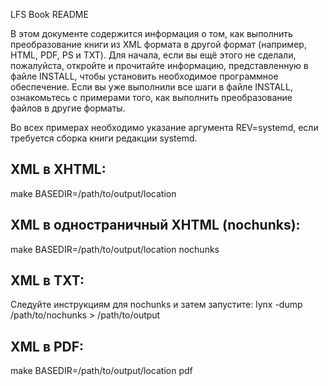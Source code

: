 LFS Book README

В этом документе содержится информация о том, как выполнить преобразование 
книги из XML формата в другой формат (например, HTML, PDF, PS и TXT). Для 
начала, если вы ещё этого не сделали, пожалуйста, откройте и прочитайте 
информацию, представленную в файле INSTALL, чтобы установить необходимое 
программное обеспечение. Если вы уже выполнили все шаги в файле INSTALL, 
ознакомьтесь с примерами того, как выполнить преобразование файлов в другие 
форматы.

Во всех примерах необходимо указание аргумента REV=systemd, если требуется 
сборка книги редакции systemd.

XML в XHTML:
-------------
make BASEDIR=/path/to/output/location


XML в одностраничный XHTML (nochunks):
------------------------------------
make BASEDIR=/path/to/output/location nochunks


XML в TXT:
----------
Следуйте инструкциям для nochunks и затем запустите:
lynx -dump /path/to/nochunks > /path/to/output


XML в PDF:
-----------
make BASEDIR=/path/to/output/location pdf
